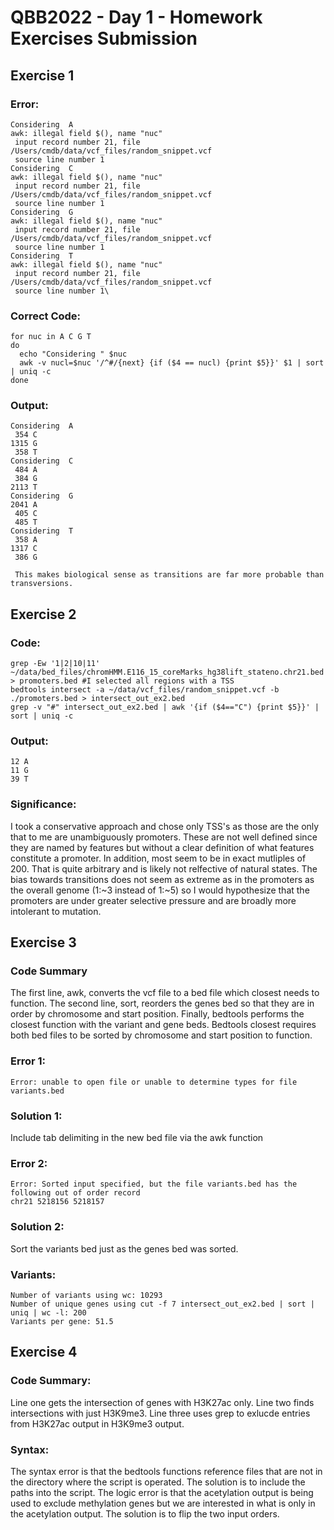  # QBB2022 - Day 1 - Homework Exercises Submission
 
 ## Exercise 1
 ### Error:
 ```
 Considering  A
 awk: illegal field $(), name "nuc"
  input record number 21, file /Users/cmdb/data/vcf_files/random_snippet.vcf
  source line number 1
 Considering  C
 awk: illegal field $(), name "nuc"
  input record number 21, file /Users/cmdb/data/vcf_files/random_snippet.vcf
  source line number 1
 Considering  G
 awk: illegal field $(), name "nuc"
  input record number 21, file /Users/cmdb/data/vcf_files/random_snippet.vcf
  source line number 1
 Considering  T
 awk: illegal field $(), name "nuc"
  input record number 21, file /Users/cmdb/data/vcf_files/random_snippet.vcf
  source line number 1\
 ```
 ### Correct Code:
 ```
 for nuc in A C G T
 do
   echo "Considering " $nuc
   awk -v nucl=$nuc '/^#/{next} {if ($4 == nucl) {print $5}}' $1 | sort | uniq -c
 done
 ```
 ### Output:
 ```
 Considering  A
  354 C
 1315 G
  358 T
 Considering  C
  484 A
  384 G
 2113 T
 Considering  G
 2041 A
  405 C
  485 T
 Considering  T
  358 A
 1317 C
  386 G
  
  This makes biological sense as transitions are far more probable than transversions.
  ```
  ## Exercise 2
  ### Code:
  ```
  grep -Ew '1|2|10|11' ~/data/bed_files/chromHMM.E116_15_coreMarks_hg38lift_stateno.chr21.bed > promoters.bed #I selected all regions with a TSS
  bedtools intersect -a ~/data/vcf_files/random_snippet.vcf -b ./promoters.bed > intersect_out_ex2.bed
  grep -v "#" intersect_out_ex2.bed | awk '{if ($4=="C") {print $5}}' | sort | uniq -c
  ```
  ### Output:
  ```
  12 A
  11 G
  39 T
  ```
  ### Significance:
  I took a conservative approach and chose only TSS's as those are the only that to me are unambiguously promoters. These are not well defined since they are named by features but without a clear definition of what features constitute a promoter. In addition, most seem to be in exact mutliples of 200. That is quite arbitrary and is likely not relfective of natural states.
  The bias towards transitions does not seem as extreme as in the promoters as the overall genome (1:~3 instead of 1:~5) so I would hypothesize that the promoters are under greater selective pressure and are broadly more intolerant to mutation.
  
  ## Exercise 3
  ### Code Summary
  The first line, awk, converts the vcf file to a bed file which closest needs to function. The second line, sort, reorders the genes bed so that they are in order by chromosome and start position. Finally, bedtools performs the closest function with the variant and gene beds. Bedtools closest requires both bed files to be sorted by chromosome and start position to function.
  ### Error 1:
  ```
  Error: unable to open file or unable to determine types for file variants.bed
  ```
  ### Solution 1:
  Include tab delimiting in the new bed file via the awk function
  
  ### Error 2:
  ```
  Error: Sorted input specified, but the file variants.bed has the following out of order record
  chr21	5218156	5218157
  ```
  ### Solution 2:
  Sort the variants bed just as the genes bed was sorted.
  
  ### Variants:
  ```
  Number of variants using wc: 10293
  Number of unique genes using cut -f 7 intersect_out_ex2.bed | sort | uniq | wc -l: 200
  Variants per gene: 51.5
  ```
  
  ## Exercise 4
  ### Code Summary:
  Line one gets the intersection of genes with H3K27ac only. Line two finds intersections with just H3K9me3. Line three uses grep to exlucde entries from H3K27ac output in H3K9me3 output.
  
  ### Syntax:
  The syntax error is that the bedtools functions reference files that are not in the directory where the script is operated. The solution is to include the paths into the script. The logic error is that the acetylation output is being used to exclude methylation genes but we are interested in what is only in the acetylation output. The solution is to flip the two input orders. 


